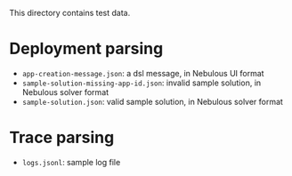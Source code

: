 This directory contains test data.

# Deployment parsing
- `app-creation-message.json`: a dsl message, in Nebulous UI format
- `sample-solution-missing-app-id.json`: invalid sample solution, in Nebulous solver format
- `sample-solution.json`: valid sample solution, in Nebulous solver format

# Trace parsing
- `logs.jsonl`: sample log file
